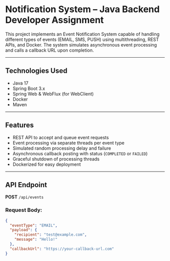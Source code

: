 # Notification System – Java Backend Developer Assignment

This project implements an Event Notification System capable of handling different types of events (EMAIL, SMS, PUSH) using multithreading, REST APIs, and Docker. The system simulates asynchronous event processing and calls a callback URL upon completion.

---

## Technologies Used

- Java 17  
- Spring Boot 3.x  
- Spring Web & WebFlux (for WebClient)  
- Docker  
- Maven  

---

## Features

- REST API to accept and queue event requests  
- Event processing via separate threads per event type  
- Simulated random processing delay and failure  
- Asynchronous callback posting with status (`COMPLETED` or `FAILED`)  
- Graceful shutdown of processing threads  
- Dockerized for easy deployment  

---

## API Endpoint

**POST** `/api/events`

### Request Body:
```json
{
  "eventType": "EMAIL",
  "payload": {
    "recipient": "test@example.com",
    "message": "Hello!"
  },
  "callbackUrl": "https://your-callback-url.com"
}
